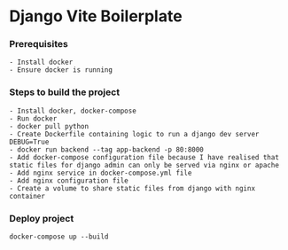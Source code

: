 # Django Vite Boilerplate

### Prerequisites

```
- Install docker
- Ensure docker is running
```

### Steps to build the project

```
- Install docker, docker-compose
- Run docker
- docker pull python
- Create Dockerfile containing logic to run a django dev server DEBUG=True
- docker run backend --tag app-backend -p 80:8000 
- Add docker-compose configuration file because I have realised that static files for django admin can only be served via nginx or apache
- Add nginx service in docker-compose.yml file
- Add nginx configuration file
- Create a volume to share static files from django with nginx container

```

### Deploy project

```
docker-compose up --build
```